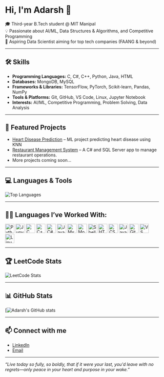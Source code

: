 # Hi, I'm Adarsh 👋

🎓 Third-year B.Tech student @ MIT Manipal  
💡 Passionate about AI/ML, Data Structures & Algorithms, and Competitive Programming  
🚀 Aspiring Data Scientist aiming for top tech companies (FAANG & beyond)

---

## 🛠️ Skills
- **Programming Languages:** C, C#, C++, Python, Java, HTML
- **Databases:** MongoDB, MySQL
- **Frameworks & Libraries:** TensorFlow, PyTorch, Scikit-learn, Pandas, NumPy  
- **Tools & Platforms:** Git, GitHub, VS Code, Linux, Jupyter Notebook  
- **Interests:** AI/ML, Competitive Programming, Problem Solving, Data Analysis

---

## 📂 Featured Projects      
- [Heart Disease Prediction](https://github.com/adars-h-agrawal/heart-disease-prediction) – ML project predicting heart disease using KNN
- [Restaurant Management System](https://github.com/adars-h-agrawal/resturant-management-system) – A C# and SQL Server app to manage restaurant operations.
- More projects coming soon...

---

## 💻 Languages & Tools
![Top Languages](https://github-readme-stats.vercel.app/api/top-langs/?username=adars-h-agrawal&layout=compact&theme=radical&langs_count=10)

---

## 👨‍💻 Languages I’ve Worked With:
<img src="https://cdn.jsdelivr.net/gh/devicons/devicon/icons/python/python-original.svg" alt="Python" width="30"/> <img src="https://cdn.jsdelivr.net/gh/devicons/devicon/icons/jupyter/jupyter-original.svg" alt="Jupyter" width="30"/> <img src="https://cdn.jsdelivr.net/gh/devicons/devicon/icons/c/c-original.svg" alt="C" width="30"/> <img src="https://cdn.jsdelivr.net/gh/devicons/devicon/icons/cplusplus/cplusplus-original.svg" alt="C++" width="30"/> <img src="https://cdn.jsdelivr.net/gh/devicons/devicon/icons/csharp/csharp-original.svg" alt="C#" width="30"/> <img src="https://cdn.jsdelivr.net/gh/devicons/devicon/icons/java/java-original.svg" alt="Java" width="30"/> <img src="https://cdn.jsdelivr.net/gh/devicons/devicon/icons/mysql/mysql-original-wordmark.svg" alt="MySQL" width="30"/> <img src="https://cdn.jsdelivr.net/gh/devicons/devicon/icons/mongodb/mongodb-original.svg" alt="MongoDB" width="30"/> <img src="https://cdn.jsdelivr.net/gh/devicons/devicon/icons/bash/bash-original.svg" alt="Shell" width="30"/> <img src="https://cdn.jsdelivr.net/gh/devicons/devicon/icons/html5/html5-original.svg" alt="HTML" width="30"/> <img src="https://cdn.jsdelivr.net/gh/devicons/devicon/icons/css3/css3-original.svg" alt="CSS" width="30"/> <img src="https://cdn.jsdelivr.net/gh/devicons/devicon/icons/javascript/javascript-original.svg" alt="JavaScript" width="30"/> <img src="https://cdn.jsdelivr.net/gh/devicons/devicon/icons/git/git-original.svg" alt="Git" width="30"/> <img src="https://cdn.jsdelivr.net/gh/devicons/devicon/icons/vscode/vscode-original.svg" alt="VS Code" width="30"/> <img src="https://cdn.jsdelivr.net/gh/devicons/devicon/icons/linux/linux-original.svg" alt="Linux" width="30"/>

---

## 🏆 LeetCode Stats
![LeetCode Stats](https://leetcard.jacoblin.cool/adarsh_a_grawal?theme=dark&font=JetBrains%20Mono)

---

## 📊 GitHub Stats
[![Adarsh's GitHub stats](https://github-readme-stats.vercel.app/api?username=adars-h-agrawal&show_icons=true&theme=github_dark)

---

## 📫 Connect with me
- [LinkedIn](https://www.linkedin.com/in/adarsh-agrawal-76665a222/)  
- [Email](mailto:agrawaladarsh2005@gmail.com)  

---

*“Live today so fully, so boldly, that if it were your last, you'd leave with no regrets—only peace in your heart and purpose in your wake.”*
